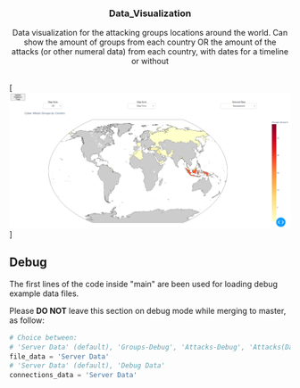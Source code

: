 <div align="center">
  <h3> Data_Visualization </h3>
  Data visualization for the attacking groups locations around the world. Can show the amount of groups from each country OR the amount of the attacks (or other numeral data) from each country, with dates for a timeline or without
</div>

<br />

[![Project UI Screenshot][Project-UI]]

## Debug
The first lines of the code inside "main" are been used for loading debug example data files.

Please **DO NOT** leave this section on debug mode while merging to master, as follow:

```py
# Choice between:
# 'Server Data' (default), 'Groups-Debug', 'Attacks-Debug', 'Attacks(Date)-Debug'
file_data = 'Server Data'
# 'Server Data' (default), 'Debug Data'
connections_data = 'Server Data'
```

[Project-UI]: Pictures/DataVisualization_UI.png
